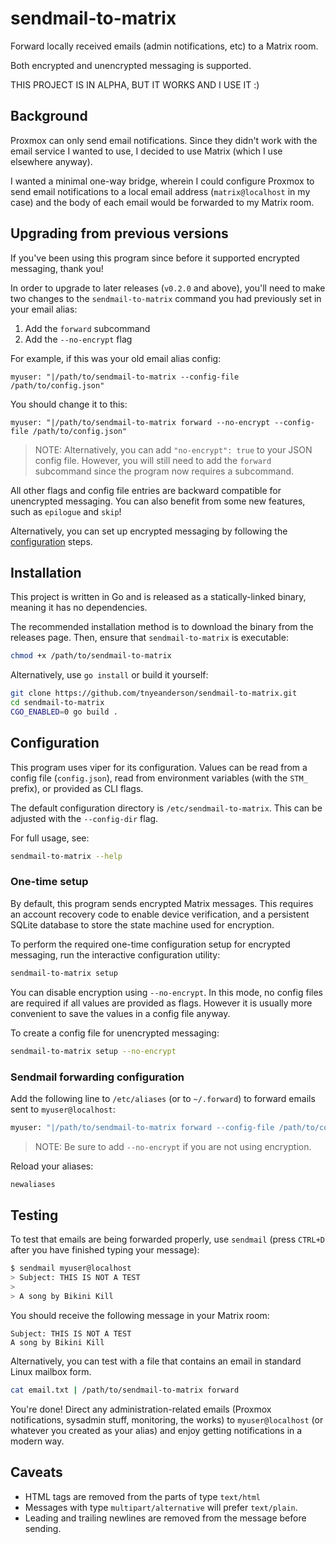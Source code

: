 # sendmail-to-matrix

Forward locally received emails (admin notifications, etc) to a Matrix room.

Both encrypted and unencrypted messaging is supported.

THIS PROJECT IS IN ALPHA, BUT IT WORKS AND I USE IT :)

## Background

Proxmox can only send email notifications. Since they didn't work with the
email service I wanted to use, I decided to use Matrix (which I use elsewhere
anyway).

I wanted a minimal one-way bridge, wherein I could configure Proxmox to send
email notifications to a local email address (`matrix@localhost` in my case)
and the body of each email would be forwarded to my Matrix room.

## Upgrading from previous versions

If you've been using this program since before it supported encrypted
messaging, thank you!

In order to upgrade to later releases (`v0.2.0` and above), you'll need to make
two changes to the `sendmail-to-matrix` command you had previously set in your
email alias:

1. Add the `forward` subcommand
2. Add the `--no-encrypt` flag

For example, if this was your old email alias config:

```text
myuser: "|/path/to/sendmail-to-matrix --config-file /path/to/config.json"
```

You should change it to this:

```text
myuser: "|/path/to/sendmail-to-matrix forward --no-encrypt --config-file /path/to/config.json"
```

> NOTE: Alternatively, you can add `"no-encrypt": true` to your JSON config
file. However, you will still need to add the `forward` subcommand since the
program now requires a subcommand.

All other flags and config file entries are backward compatible for unencrypted
messaging. You can also benefit from some new features, such as `epilogue` and
`skip`!

Alternatively, you can set up encrypted messaging by following the
[configuration](#configuration) steps.

## Installation

This project is written in Go and is released as a statically-linked binary,
meaning it has no dependencies.

The recommended installation method is to download the binary from the releases
page. Then, ensure that `sendmail-to-matrix` is executable:

```bash
chmod +x /path/to/sendmail-to-matrix
```

Alternatively, use `go install` or build it yourself:

```bash
git clone https://github.com/tnyeanderson/sendmail-to-matrix.git
cd sendmail-to-matrix
CGO_ENABLED=0 go build .
```

## Configuration

This program uses viper for its configuration. Values can be read from a config
file (`config.json`), read from environment variables (with the `STM_` prefix),
or provided as CLI flags.

The default configuration directory is `/etc/sendmail-to-matrix`. This can be
adjusted with the `--config-dir` flag.

For full usage, see:

```bash
sendmail-to-matrix --help
```

### One-time setup

By default, this program sends encrypted Matrix messages. This requires an
account recovery code to enable device verification, and a persistent SQLite
database to store the state machine used for encryption.

To perform the required one-time configuration setup for encrypted messaging,
run the interactive configuration utility:

```bash
sendmail-to-matrix setup
```

You can disable encryption using `--no-encrypt`. In this mode, no config files
are required if all values are provided as flags. However it is usually more
convenient to save the values in a config file anyway.

To create a config file for unencrypted messaging:

```bash
sendmail-to-matrix setup --no-encrypt
```

### Sendmail forwarding configuration

Add the following line to `/etc/aliases` (or to `~/.forward`) to forward emails
sent to `myuser@localhost`:

```bash
myuser: "|/path/to/sendmail-to-matrix forward --config-file /path/to/config.json"
```

> NOTE: Be sure to add `--no-encrypt` if you are not using encryption.

Reload your aliases:

```bash
newaliases
```

## Testing

To test that emails are being forwarded properly, use `sendmail` (press
`CTRL+D` after you have finished typing your message):

```bash
$ sendmail myuser@localhost
> Subject: THIS IS NOT A TEST
>
> A song by Bikini Kill
```

You should receive the following message in your Matrix room:

```text
Subject: THIS IS NOT A TEST
A song by Bikini Kill
```

Alternatively, you can test with a file that contains an email in standard
Linux mailbox form.

```bash
cat email.txt | /path/to/sendmail-to-matrix forward
```

You're done! Direct any administration-related emails (Proxmox notifications,
sysadmin stuff, monitoring, the works) to `myuser@localhost` (or whatever you
created as your alias) and enjoy getting notifications in a modern way.

## Caveats

- HTML tags are removed from the parts of type `text/html`
- Messages with type `multipart/alternative` will prefer `text/plain`.
- Leading and trailing newlines are removed from the message before sending.

